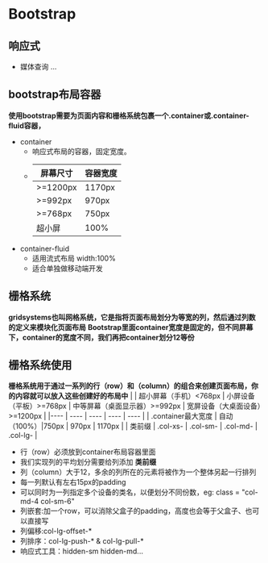 # Bootstrap

## 响应式

- 媒体查询
...

## bootstrap布局容器
**使用bootstrap需要为页面内容和栅格系统包裹一个.container或.container-fluid容器，**
- container
  - 响应式布局的容器，固定宽度。
  - 
    | 屏幕尺寸 | 容器宽度 |
    | ----    | ---- |
    | >=1200px| 1170px |
    | >=992px | 970px|
    | >=768px | 750px|
    | 超小屏 | 100% |
- container-fluid
  - 适用流式布局 width:100%
  - 适合单独做移动端开发

## 栅格系统
  **gridsystems也叫网格系统，它是指将页面布局划分为等宽的列，然后通过列数的定义来模块化页面布局**
  **Bootstrap里面container宽度是固定的，但不同屏幕下，container的宽度不同，我们再把container划分12等份**

## 栅格系统使用
  **栅格系统用于通过一系列的行（row）和（column）的组合来创建页面布局，你的内容就可以放入这些创建好的布局中**
  | | 超小屏幕（手机）<768px | 小屏设备（平板）>=768px | 中等屏幕（桌面显示器）>=992px | 宽屏设备（大桌面设备）>=1200px |
  |---- | ---- | ---- | ---- | ---- |
  | .container最大宽度 | 自动（100%）|750px | 970px | 1170px |
  | 类前缀 | .col-xs- | .col-sm- | .col-md- | .col-lg- |
  - 行（row）必须放到container布局容器里面
  - 我们实现列的平均划分需要给列添加 **类前缀**
  - 列（column）大于12，多余的列所在的元素将被作为一个整体另起一行排列
  - 每一列默认有左右15px的padding
  - 可以同时为一列指定多个设备的类名，以便划分不同份数，eg: class = "col-md-4 col-sm-6"
  - 列嵌套:加一个row，可以消除父盒子的padding，高度也会等于父盒子、也可以直接写
  - 列偏移:col-lg-offset-*
  - 列排序：col-lg-push-* & col-lg-pull-*
  - 响应式工具：hidden-sm hidden-md...